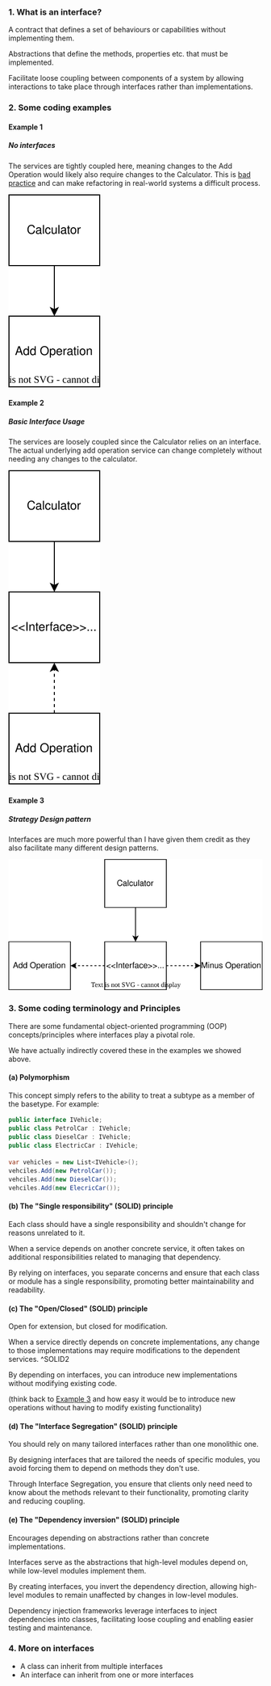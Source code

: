 ### 1. What is an interface?
A contract that defines a set of behaviours or capabilities without implementing them.

Abstractions that define the methods, properties etc. that must be implemented.

Facilitate loose coupling between components of a system by allowing interactions to take place through interfaces rather than implementations.

### 2. Some coding examples
#### Example 1
##### No interfaces
The services are tightly coupled here, meaning changes to the Add Operation would likely also require changes to the Calculator.  This is [bad practice](#c-the-openclosed-solid-principle) and can make refactoring in real-world systems a difficult process.

![Calculator-Basic](Resources/Calculator-Basic.svg)

#### Example 2
##### Basic Interface Usage
The services are loosely coupled since the Calculator relies on an interface.  The actual underlying add operation service can change completely without needing any changes to the calculator. 

![Calculator-AddOperationBasic](Resources/Calculator-AddOperationBasic.svg)


#### Example 3
##### Strategy Design pattern
Interfaces are much more powerful than I have given them credit as they also facilitate many different design patterns.

![Calculator-StrategyPattern](Resources/Calculator-StrategyPattern.svg)

### 3. Some coding terminology and Principles
There are some fundamental object-oriented programming (OOP) concepts/principles where interfaces play a pivotal role.

We have actually indirectly covered these in the examples we showed above. 
#### (a) Polymorphism
This concept simply refers to the ability to treat a subtype as a member of the basetype.
For example:
```csharp
public interface IVehicle;
public class PetrolCar : IVehicle;
public class DieselCar : IVehicle;
public class ElectricCar : IVehicle;

var vehicles = new List<IVehicle>();
vehciles.Add(new PetrolCar());
vehciles.Add(new DieselCar());
vehciles.Add(new ElecricCar());
```

#### (b) The "Single responsibility" (**S**OLID) principle
Each class should have a single responsibility and shouldn't change for reasons unrelated to it.

When a service depends on another concrete service, it often takes on additional responsibilities related to managing that dependency.

By relying on interfaces, you separate concerns and ensure that each class or module has a single responsibility, promoting better maintainability and readability.

#### (c) The "Open/Closed" (S**O**LID) principle
Open for extension, but closed for modification. 

When a service directly depends on concrete implementations, any change to those implementations may require modifications to the dependent services. ^SOLID2

By depending on interfaces, you can introduce new implementations without modifying existing code.

(think back to [Example 3](#Example%203) and how easy it would be to introduce new operations without having to modify existing functionality)

#### (d) The "Interface Segregation" (SOL**I**D) principle
You should rely on many tailored interfaces rather than one monolithic one.

By designing interfaces that are tailored the needs of specific modules, you avoid forcing them to depend on methods they don't use.

Through Interface Segregation, you ensure that clients only need need to know about the methods relevant to their functionality, promoting clarity and reducing coupling.

#### (e) The "Dependency inversion" (SOLI**D**) principle
Encourages depending on abstractions rather than concrete implementations.

Interfaces serve as the abstractions that high-level modules depend on, while low-level modules implement them.

By creating interfaces, you invert the dependency direction, allowing high-level modules to remain unaffected by changes in low-level modules.

Dependency injection frameworks leverage interfaces to inject dependencies into classes, facilitating loose coupling and enabling easier testing and maintenance.

### 4. More on interfaces
* A class can inherit from multiple interfaces
* An interface can inherit from one or more interfaces
